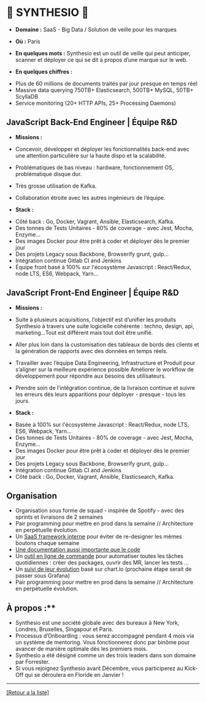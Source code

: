 # 📡 SYNTHESIO 📡

- **Domaine :** SaaS - Big Data / Solution de veille pour les marques
- **Où :** Paris

- **En quelques mots :** Synthesio est un outil de veille qui peut anticiper, scanner et déployer ce qui se dit à propos d’une marque sur le web.

- **En quelques chiffres :**

* Plus de 60 millions de documents traités par jour presque en temps réel
* Massive data querying 750TB+ Elasticsearch, 500TB+ MySQL, 50TB+ ScyllaDB
* Service monitoring (20+ HTTP APIs, 25+ Processing Daemons)

## JavaScript Back-End Engineer | Équipe R&D

- **Missions :**

* Concevoir, développer et déployer les fonctionnalités back-end avec une attention particulière sur la haute dispo et la scalabilité.

* Problématiques de bas niveau : hardware, fonctionnement OS, problématique disque dur.

* Très grosse utilisation de Kafka.

* Collaboration étroite avec les autres ingénieurs de l’équipe.

- **Stack :**

* Côté back : Go, Docker, Vagrant, Ansible, Elasticsearch, Kafka.
* Des tonnes de Tests Unitaires - 80% de coverage - avec Jest, Mocha, Enzyme…
* Des images Docker pour être prêt à coder et déployer dès le premier jour
* Des projets Legacy sous Backbone, Browserify grunt, gulp...
* Intégration continue Gitlab CI and Jenkins
* Équipe front basé à 100% sur l'écosystème Javascript : React/Redux, node LTS, ES6, Webpack, Yarn…


## JavaScript Front-End Engineer | Équipe R&D

- **Missions :**

* Suite à plusieurs acquisitions, l’objectif est d’unifier les produits Synthesio à travers une suite logicielle cohérente : techno, design, api, marketing...Tout est différent mais tout doit être unifié.

* Aller plus loin dans la customisation des tableaux de bords des clients et la génération de rapports avec des données en temps réels.

* Travailler avec l’équipe Data Engineering, Infrastructure et Produit pour s’aligner sur la meilleure expérience possible
Améliorer le workflow de développement pour répondre aux besoins des utilisateurs.

* Prendre soin de l’intégration continue, de la livraison continue et suivre les erreurs dès leurs apparitions pour déployer - presque - tous les jours.

- **Stack :**

* Basée à 100% sur l'écosystème Javascript : React/Redux, node LTS, ES6, Webpack, Yarn…
* Des tonnes de Tests Unitaires - 80% de coverage - avec Jest, Mocha, Enzyme…
* Des images Docker pour être prêt à coder et déployer dès le premier jour
* Des projets Legacy sous Backbone, Browserify grunt, gulp...
* Intégration continue Gitlab CI and Jenkins
* Côté back : Go, Docker, Vagrant, Ansible, Elasticsearch, Kafka.


## Organisation

* Organisation sous forme de squad - inspirée de Spotify - avec des sprints et livraisons de 2 semaines
* Pair programming pour mettre en prod dans la semaine // Architecture en perpétuelle évolution.
* Un <a href="https://drive.google.com/file/d/0B2lq1kFAThDGeU11U0JkSnpjXzg/view">SaaS framework interne</a> pour éviter de re-designer les mêmes boutons chaque semaine
* <a href="https://drive.google.com/file/d/0B2lq1kFAThDGblpVcWRjdkt0ZWM/view">Une documentation aussi importante que le code</a>
* Un <a href="https://drive.google.com/file/d/0B2lq1kFAThDGN2Frd0NGR0RaTG8/view">outil en ligne de commande</a> pour automatiser toutes les tâches quotidiennes : créer des packages, ouvrir des MR, lancer les tests ...
* Un <a href="https://drive.google.com/file/d/0B2lq1kFAThDGOS1ZUTJibVEwak0/view">suivi de leur évolution</a> basé sur chart.io (prochaine étape serait de passer sous Grafana)
* Pair programming pour mettre en prod dans la semaine // Architecture en perpétuelle évolution.

## À propos :**

* Synthesio est une société globale avec des bureaux à New York, Londres, Bruxelles, Singapour et Paris.
* Processus d’Onboarding : vous serez accompagné pendant 4 mois via un système de mentoring. Vous fonctionnerez donc par binôme pour avancer de manière optimale dès les premiers mois.
* Synthesio a été désigné comme un des trois leaders dans son domaine par Forrester.
* Si vous rejoignez Synthesio avant Décembre, vous participerez au Kick-Off qui se déroulera en Floride en Janvier !

----
<a href="https://github.com/jlondiche/job-board-php/blob/master/00README.md">[Retour a la liste]</a>